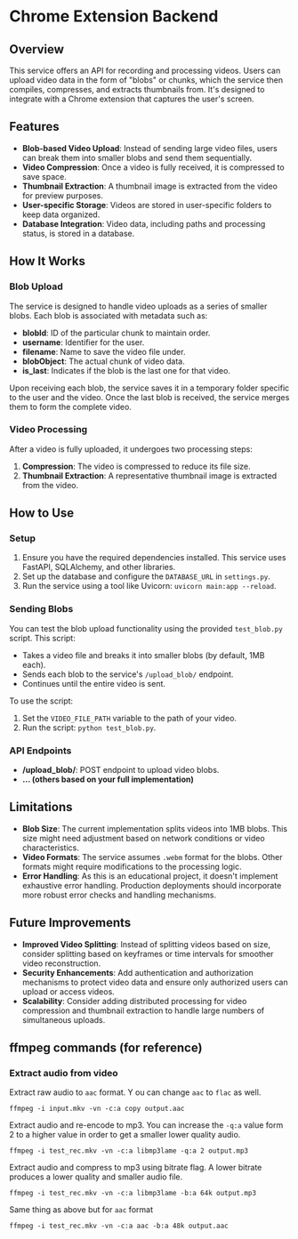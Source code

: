 # Chrome Extension Backend

## Overview

This service offers an API for recording and processing videos. Users can upload video data in the form of "blobs" or
chunks, which the service then compiles, compresses, and extracts thumbnails from. It's designed to integrate with a
Chrome extension that captures the user's screen.

## Features

- **Blob-based Video Upload**: Instead of sending large video files, users can break them into smaller blobs and send
  them sequentially.
- **Video Compression**: Once a video is fully received, it is compressed to save space.
- **Thumbnail Extraction**: A thumbnail image is extracted from the video for preview purposes.
- **User-specific Storage**: Videos are stored in user-specific folders to keep data organized.
- **Database Integration**: Video data, including paths and processing status, is stored in a database.

## How It Works

### Blob Upload

The service is designed to handle video uploads as a series of smaller blobs. Each blob is associated with metadata such
as:

- **blobId**: ID of the particular chunk to maintain order.
- **username**: Identifier for the user.
- **filename**: Name to save the video file under.
- **blobObject**: The actual chunk of video data.
- **is_last**: Indicates if the blob is the last one for that video.

Upon receiving each blob, the service saves it in a temporary folder specific to the user and the video. Once the last
blob is received, the service merges them to form the complete video.

### Video Processing

After a video is fully uploaded, it undergoes two processing steps:

1. **Compression**: The video is compressed to reduce its file size.
2. **Thumbnail Extraction**: A representative thumbnail image is extracted from the video.

## How to Use

### Setup

1. Ensure you have the required dependencies installed. This service uses FastAPI, SQLAlchemy, and other libraries.
2. Set up the database and configure the `DATABASE_URL` in `settings.py`.
3. Run the service using a tool like Uvicorn: `uvicorn main:app --reload`.

### Sending Blobs

You can test the blob upload functionality using the provided `test_blob.py` script. This script:

- Takes a video file and breaks it into smaller blobs (by default, 1MB each).
- Sends each blob to the service's `/upload_blob/` endpoint.
- Continues until the entire video is sent.

To use the script:

1. Set the `VIDEO_FILE_PATH` variable to the path of your video.
2. Run the script: `python test_blob.py`.

### API Endpoints

- **/upload_blob/**: POST endpoint to upload video blobs.
- **... (others based on your full implementation)**

## Limitations

- **Blob Size**: The current implementation splits videos into 1MB blobs. This size might need adjustment based on
  network conditions or video characteristics.
- **Video Formats**: The service assumes `.webm` format for the blobs. Other formats might require modifications to the
  processing logic.
- **Error Handling**: As this is an educational project, it doesn't implement exhaustive error handling. Production
  deployments should incorporate more robust error checks and handling mechanisms.

## Future Improvements

- **Improved Video Splitting**: Instead of splitting videos based on size, consider splitting based on keyframes or time
  intervals for smoother video reconstruction.
- **Security Enhancements**: Add authentication and authorization mechanisms to protect video data and ensure only
  authorized users can upload or access videos.
- **Scalability**: Consider adding distributed processing for video compression and thumbnail extraction to handle large
  numbers of simultaneous uploads.

## ffmpeg commands (for reference)

### Extract audio from video

Extract raw audio to `aac` format. Y
ou can change `aac` to `flac` as well.

```shell
ffmpeg -i input.mkv -vn -c:a copy output.aac
```

Extract audio and re-encode to mp3. You can increase the `-q:a` value form 2 to a higher value in order to get a smaller
lower quality audio.

```shell
ffmpeg -i test_rec.mkv -vn -c:a libmp3lame -q:a 2 output.mp3
```

Extract audio and compress to mp3 using bitrate flag. A lower bitrate produces a lower quality and smaller audio file.

```shell
ffmpeg -i test_rec.mkv -vn -c:a libmp3lame -b:a 64k output.mp3
```

Same thing as above but for `aac` format

```shell
ffmpeg -i test_rec.mkv -vn -c:a aac -b:a 48k output.aac
```
